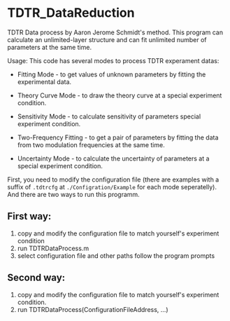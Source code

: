 # TDTR_DataReduction
TDTR Data process by Aaron Jerome Schmidt's method. This program can calculate an unlimited-layer structure and can fit unlimited number of parameters at the same time.

Usage:
This code has several modes to process TDTR experament datas:

* Fitting Mode - to get values of unknown parameters by fitting the experimental data.

* Theory Curve Mode - to draw the theory curve at a special experiment condition.

* Sensitivity Mode - to calculate sensitivity of parameters special experiment condition.

* Two-Frequency Fitting - to get a pair of parameters by fitting the data from two modulation 
frequencies at the same time.

* Uncertainty Mode - to calculate the uncertainty of parameters at a special experiment condition.


First, you need to modify the configuration file (there are examples with a suffix of `.tdtrcfg` at `./Configration/Example` for each mode seperatelly). And there are two ways to run this programm.

## First way:
1. copy and modify the configuration file to match yourself's experiment condition
2. run TDTRDataProcess.m
3. select configuration file and other paths follow the program prompts

## Second way:
1. copy and modify the configuration file to match yourself's experiment condition.
2. run TDTRDataProcess(ConfigurationFileAddress, ...)
